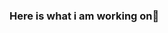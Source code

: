 ###  Here is what i am working on👋

<!--
**Anitor14/Anitor14** is a ✨ _special_ ✨ repository because its `README.md` (this file) appears on your GitHub profile.

Here are some ideas to get you started:

- 🔭 I’m currently working on ...
- 🌱 I’m currently learning ...Vue.js
- 👯 I’m looking to collaborate on ...Vue.js
- 🤔 I’m looking for help with ...Data structure and algorithm
- 💬 Ask me about ...Anything
- 📫 How to reach me: ...anitorabraham@gmail.com
- 😄 Pronouns: ...He/Him
- ⚡ Fun fact: ...I love Tennis
-->
